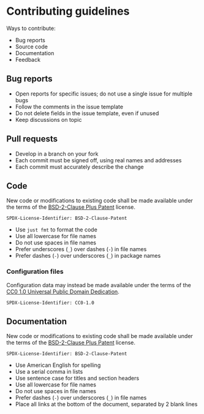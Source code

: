 # Contributing guidelines

Ways to contribute:

- Bug reports
- Source code
- Documentation
- Feedback

## Bug reports

- Open reports for specific issues; do not use a single issue for multiple bugs
- Follow the comments in the issue template
- Do not delete fields in the issue template, even if unused
- Keep discussions on topic

## Pull requests

- Develop in a branch on your fork
- Each commit must be signed off, using real names and addresses
- Each commit must accurately describe the change

## Code

New code or modifications to existing code shall be made available under the
terms of the [BSD-2-Clause Plus Patent][BSD-2-Clause-Patent] license.

```
SPDX-License-Identifier: BSD-2-Clause-Patent
```

- Use `just fmt` to format the code
- Use all lowercase for file names
- Do not use spaces in file names
- Prefer underscores (`_`) over dashes (`-`) in file names
- Prefer dashes (`-`) over underscores (`_`) in package names

### Configuration files

Configuration data may instead be made available under the terms of the
[CC0 1.0 Universal Public Domain Dedication][CC0-1.0].

```
SPDX-License-Identifier: CC0-1.0
```

## Documentation

New code or modifications to existing code shall be made available under the
terms of the [BSD-2-Clause Plus Patent][BSD-2-Clause-Patent] license.

```
SPDX-License-Identifier: BSD-2-Clause-Patent
```

- Use American English for spelling
- Use a serial comma in lists
- Use sentence case for titles and section headers
- Use all lowercase for file names
- Do not use spaces in file names
- Prefer dashes (`-`) over underscores (`_`) in file names
- Place all links at the bottom of the document, separated by 2 blank lines


[BSD-2-Clause-Patent]: https://spdx.org/licenses/BSD-2-Clause-Patent.html
[CC0-1.0]: https://creativecommons.org/publicdomain/zero/1.0/legalcode
